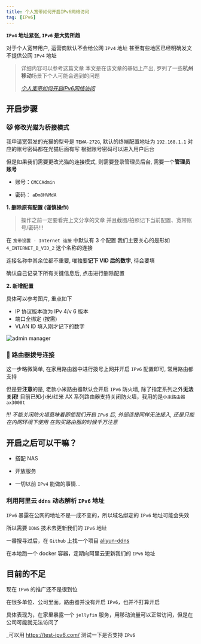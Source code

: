 ```yaml
---
title: 个人宽带如何开启IPv6网络访问
tag: [IPv6]
---
```


**`IPv4` 地址紧张, `IPv6` 是大势所趋**

对于个人宽带用户, 运营商默认不会给公网 `IPv4` 地址
甚至有些地区已经明确发文不提供公网 `IPv4` 地址

> 详细内容可以参考这篇文章
> 本文是在该文章的基础上产出, 罗列了一些**杭州移动**场景下个人可能会遇到的问题
>
> *[个人宽带如何开启IPv6网络访问](%3Chttps://ipw.cn/doc/ipv6/user/enable_ipv6.html%3E)*

## 开启步骤

### 🐱 修改光猫为**桥接**模式

我申请宽带发的光猫的型号是 `TEWA-272G`, 默认的终端配置地址为 `192.168.1.1`
对应的账号密码都在光猫后面有写
根据账号密码可以进入用户后台

但是如果我们需要更改光猫的连接模式, 则需要登录管理员后台, 需要一个**管理员账号**

- 账号：`CMCCAdmin`

- 密码： `aDm8H%MdA`

**1. 删除原有配置 (谨慎操作)**

> 操作之前一定要看完上文分享的文章
> 并且截图/拍照记下当前配置、宽带账号/密码!!!

在 `宽带设置 - Internet 连接` 中默认有 3 个配置
我们主要关心的是形如 `4_INTERNET_B_VID_2` 这个名称的连接

连接名称中其余位都不重要, 唯独要**记下 VID 后的数字**, 待会要填

确认自己记录下所有关键信息后, 点击进行删除配置

**2. 新增配置**

具体可以参考图片, 重点如下

- IP 协议版本改为 IPv 4/v 6 版本
- 端口全绑定 (按需)
- VLAN ID 填入刚才记下的数字

![admin manager](https://cdn.jsdelivr.net/gh/logycoconut/pic-repo/daily/%E7%A7%BB%E5%8A%A8%E5%AE%BD%E5%B8%A6%20admin.png)

### 📡 路由器拨号连接

这一步略微简单, 在家用路由器中进行拨号上网并开启 `IPv6` 配置即可, 常用路由都支持

但是要**注意**的是, 老款小米路由器默认会开启 `IPv6` 防火墙, 除了指定系列之外**无法关闭!**
目前已知小米/红米 AX 系列路由器支持关闭防火墙，我用的是`小米路由器 ax3000t`

*!!! 不能关闭防火墙意味着即使我们开启 `IPv6` 后, 外部连接同样无法接入, 还是只能在内网环境下使用*
*在购买路由器的时候千万注意*

## 开启之后可以干嘛？

- 搭配 NAS

- 开放服务

- 一切以前 `IPv4` 能做的事情...

### 利用阿里云 `ddns` 动态解析 `IPv6` 地址

`IPv6` 暴露在公网的地址不是一成不变的，所以域名绑定的 `IPv6` 地址可能会失效

所以需要 `DDNS` 技术去更新我们的 `IPv6` 地址

一番搜寻过后，在 `Github` 上找一个项目 [aliyun-ddns](https://github.com/sanjusss/aliyun-ddns)

在本地跑一个 docker 容器，定期向阿里云更新我们的 `IPv6` 地址

## 目前的不足

现在 `IPv6` 的推广还不是很到位

在很多单位、公司里面，路由器并没有开启 `IPv6`，也并不打算开启

具体表现为，在家里暴露一个 `jellyfin` 服务，用移动流量可以正常访问，但是在公司可能就无法访问了

_可以用 <https://test-ipv6.com/> 测试一下是否支持 `IPv6`
